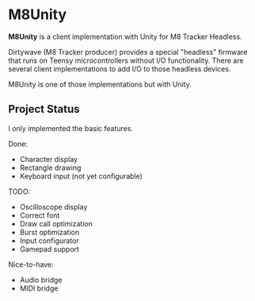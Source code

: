 M8Unity
=======

**M8Unity** is a client implementation with Unity for M8 Tracker Headless.

Dirtywave (M8 Tracker producer) provides a special "headless" firmware that runs on Teensy microcontrollers without I/O functionality.
There are several client implementations to add I/O to those headless devices.

M8Unity is one of those implementations but with Unity.

Project Status
--------------

I only implemented the basic features.

Done:
 - Character display
 - Rectangle drawing
 - Keyboard input (not yet configurable)

TODO:
 - Oscilloscope display
 - Correct font
 - Draw call optimization
 - Burst optimization
 - Input configurator
 - Gamepad support

Nice-to-have:
 - Audio bridge
 - MIDI bridge
